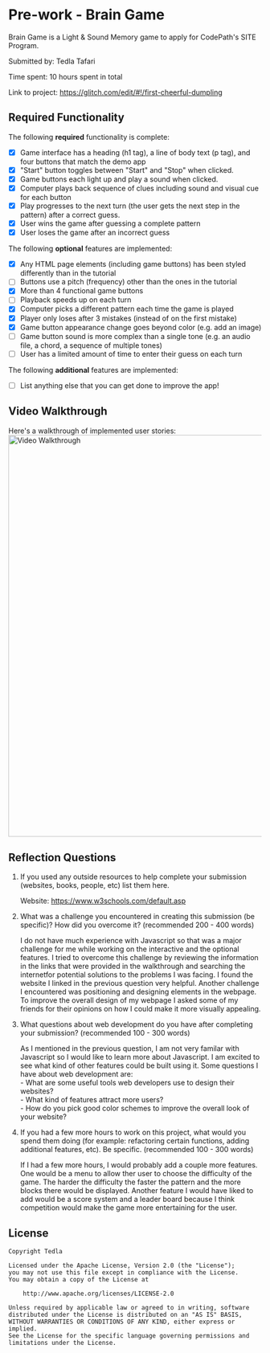 # Pre-work - Brain Game

Brain Game is a Light & Sound Memory game to apply for CodePath's SITE Program. 

Submitted by: Tedla Tafari

Time spent: 10 hours spent in total

Link to project: https://glitch.com/edit/#!/first-cheerful-dumpling

## Required Functionality

The following **required** functionality is complete:

* [X] Game interface has a heading (h1 tag), a line of body text (p tag), and four buttons that match the demo app
* [X] "Start" button toggles between "Start" and "Stop" when clicked. 
* [X] Game buttons each light up and play a sound when clicked. 
* [X] Computer plays back sequence of clues including sound and visual cue for each button
* [X] Play progresses to the next turn (the user gets the next step in the pattern) after a correct guess. 
* [X] User wins the game after guessing a complete pattern
* [X] User loses the game after an incorrect guess

The following **optional** features are implemented:

* [X] Any HTML page elements (including game buttons) has been styled differently than in the tutorial
* [ ] Buttons use a pitch (frequency) other than the ones in the tutorial
* [X] More than 4 functional game buttons
* [ ] Playback speeds up on each turn
* [X] Computer picks a different pattern each time the game is played
* [X] Player only loses after 3 mistakes (instead of on the first mistake)
* [X] Game button appearance change goes beyond color (e.g. add an image)
* [ ] Game button sound is more complex than a single tone (e.g. an audio file, a chord, a sequence of multiple tones)
* [ ] User has a limited amount of time to enter their guess on each turn

The following **additional** features are implemented:

- [ ] List anything else that you can get done to improve the app!

## Video Walkthrough

Here's a walkthrough of implemented user stories: <br>
<img src="https://cdn.glitch.com/e2fbd0f2-458c-4e4b-a403-7dd922d91a64%2FBrain%20Game.gif?v=1616645081110" width=800 alt='Video Walkthrough' />


## Reflection Questions
1. If you used any outside resources to help complete your submission (websites, books, people, etc) list them here. 

      Website: https://www.w3schools.com/default.asp

2. What was a challenge you encountered in creating this submission (be specific)? How did you overcome it? (recommended 200 - 400 words) 
  
      I do not have much experience with Javascript so that was a major challenge for me while working on the interactive and the optional features. I tried to overcome this challenge by reviewing the information in the links that were provided in the walkthrough and searching the internetfor potential solutions to the problems I was facing. I found the website I linked in the previous question very helpful. Another challenge I encountered was positioning and designing elements in the webpage. To improve the overall design of my webpage I asked some of my friends for their opinions on how I could make it more visually appealing. 

3. What questions about web development do you have after completing your submission? (recommended 100 - 300 words) 
  
      As I mentioned in the previous question, I am not very familar with Javascript so I would like to learn more about Javascript. I am excited to see what kind of other features could be built using it. Some questions I have about web development are:
            <br>- What are some useful tools web developers use to design their websites? <br>
            - What kind of features attract more users?<br>
            - How do you pick good color schemes to improve the overall look of your website?<br>
  

4. If you had a few more hours to work on this project, what would you spend them doing (for example: refactoring certain functions, adding additional features, etc). Be specific. (recommended 100 - 300 words) 
  
      If I had a few more hours, I would probably add a couple more features. One would be a menu to allow ther user to choose the difficulty of the game. The harder the difficulty the faster the pattern and the more blocks there would be displayed. Another feature I would have liked to add would be a score system and a leader board because I think competition would make the game more entertaining for the user.



## License

    Copyright Tedla

    Licensed under the Apache License, Version 2.0 (the "License");
    you may not use this file except in compliance with the License.
    You may obtain a copy of the License at

        http://www.apache.org/licenses/LICENSE-2.0

    Unless required by applicable law or agreed to in writing, software
    distributed under the License is distributed on an "AS IS" BASIS,
    WITHOUT WARRANTIES OR CONDITIONS OF ANY KIND, either express or implied.
    See the License for the specific language governing permissions and
    limitations under the License.
